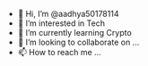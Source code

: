 - 👋 Hi, I’m @aadhya50178114
- 👀 I’m interested in Tech
- 🌱 I’m currently learning Crypto
- 💞️ I’m looking to collaborate on ...
- 📫 How to reach me ...

<!---
aadhya50178114/aadhya50178114 is a ✨ special ✨ repository because its `README.md` (this file) appears on your GitHub profile.
You can click the Preview link to take a look at your changes.
--->

